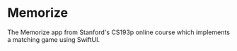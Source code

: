 # Memorize
The Memorize app from Stanford's CS193p online course which implements a matching game using SwiftUI.
